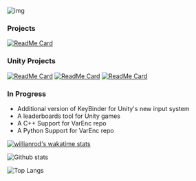 ![img](https://i.imgur.com/HqD7w7O.png)

### Projects
[![ReadMe Card](https://github-readme-stats.vercel.app/api/pin/?username=JosepeDev&repo=VarEnc&hide_border=true)](https://github.com/JosepeDev/VarEnc)

### Unity Projects
[![ReadMe Card](https://github-readme-stats.vercel.app/api/pin/?username=JosepeDev&repo=AudUnity&hide_border=true)](https://github.com/JosepeDev/AudUnity)
[![ReadMe Card](https://github-readme-stats.vercel.app/api/pin/?username=JosepeDev&repo=KeyBinder&hide_border=true)](https://github.com/JosepeDev/KeyBinder)
[![ReadMe Card](https://github-readme-stats.vercel.app/api/pin/?username=JosepeDev&repo=CooldownAPI&hide_border=true)](https://github.com/JosepeDev/CooldownAPI)

### In Progress
- Additional version of KeyBinder for Unity's new input system
- A leaderboards tool for Unity games
- A C++ Support for VarEnc repo
- A Python Support for VarEnc repo

[![willianrod's wakatime stats](https://github-readme-stats.vercel.app/api/wakatime?username=josepe)](https://github.com/anuraghazra/github-readme-stats)

![Github stats](https://github-readme-stats.vercel.app/api?username=JosepeDev&show_icons=true&hide_border=true)

![Top Langs](https://github-readme-stats.vercel.app/api/top-langs/?username=JosepeDev&hide_border=true)
<!--
**JosepeDev/JosepeDev** is a ✨ _special_ ✨ repository because its `README.md` (this file) appears on your GitHub profile.

Here are some ideas to get you started:

- 🔭 I’m currently working on ...
- 🌱 I’m currently learning ...
- 👯 I’m looking to collaborate on ...
- 🤔 I’m looking for help with ...
- 💬 Ask me about ...
- 📫 How to reach me: ...
- 😄 Pronouns: ...
- ⚡ Fun fact: ...
-->

